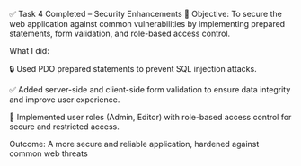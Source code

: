 ✅ Task 4 Completed – Security Enhancements 🔐
Objective:
To secure the web application against common vulnerabilities by implementing prepared statements, form validation, and role-based access control.

What I did:

🔒 Used PDO prepared statements to prevent SQL injection attacks.

✅ Added server-side and client-side form validation to ensure data integrity and improve user experience.

👤 Implemented user roles (Admin, Editor) with role-based access control for secure and restricted access.

Outcome:
A more secure and reliable application, hardened against common web threats
